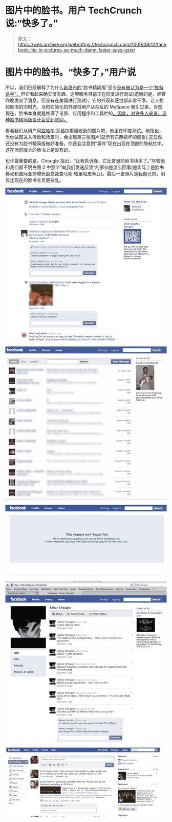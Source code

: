 # 图片中的脸书。用户 TechCrunch 说:“快多了。”

> 原文：<https://web.archive.org/web/https://techcrunch.com/2009/08/12/facebook-lite-in-pictures-so-much-damn-faster-says-user/>

# 图片中的脸书。“快多了，”用户说

所以，我们已经解释了为什么[新发布的](https://web.archive.org/web/20230218160520/https://techcrunch.com/2009/08/11/facebook-begins-testing-facebook-lite-a-faster-simpler-version-of-the-service/)“脸书精简版”至少[没有被认为是一个“推特杀手”，](https://web.archive.org/web/20230218160520/https://techcrunch.com/2009/08/12/what-facebook-lite-actually-is-hint-its-not-twitter/)但它看起来确实很有趣。这项服务目前正在印度进行测试(遗憾的是，尽管昨晚发出了消息，但没有在美国进行测试)，它的外观和感觉都非常干净，让人想起脸书的旧时光，当时它简化的外观将用户从杂乱的 MySpace 吸引过来。当然现在，脸书本身就是堆满了设置、应用程序和工具栏的[。因此，对许多人来说，这种脸书精简版设计会受到欢迎。](https://web.archive.org/web/20230218160520/https://techcrunch.com/2009/04/28/keep-it-simple-stupid/)

看看我们从用户[阿兹哈尔·乔格尔](https://web.archive.org/web/20230218160520/http://www.azharc.com/)那里收到的图片吧，他正在印度测试。他指出，当你试图进入活动和场景时，会出现第三张图片(显示有东西损坏的那张),这显然还没有为脸书精简版做好准备。你还会注意到“事件”现在出现在顶部的导航栏中，这在当前版本的脸书上是没有的。

也许最重要的是，Chougle 指出，“让我告诉你，它比普通的脸书快多了。”尽管他和我们都不明白图 2 中那个“向我们发送反馈”的家伙是怎么回事(他实际上是脸书移动和国际业务增长副总裁查马斯·帕里哈皮蒂亚)。最后一张照片是我自己的，明显比现在的脸书主页更杂乱。

[![2](img/80cdade93c7c5518c0e8b553b52168f7.png "2")](https://web.archive.org/web/20230218160520/https://techcrunch.com/wp-content/uploads/2009/08/2.jpg)

[![3](img/7e048646b9d227ab21b31da977674d44.png "3")](https://web.archive.org/web/20230218160520/https://techcrunch.com/wp-content/uploads/2009/08/3.jpg)

[![4](img/f614d8c1b60e796e1b69aa460f9b3db7.png "4")](https://web.archive.org/web/20230218160520/https://techcrunch.com/wp-content/uploads/2009/08/4.jpg)

![2ni4mjt-11](img/1f293648fda2506d3e9df15c82dc0325.png "2ni4mjt-11")

[![picture-91](img/4b4e18507dfab4fa4024b23dd8c63551.png "picture-91")](https://web.archive.org/web/20230218160520/https://techcrunch.com/wp-content/uploads/2009/08/picture-91.png)